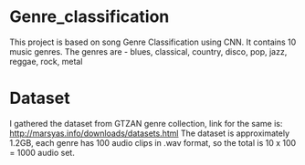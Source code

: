 # Genre_classification

This project is based on song Genre Classification using CNN.
It contains 10 music genres. 
The genres are - blues, classical, country, disco, pop, jazz, reggae, rock, metal

# Dataset
I gathered the dataset from GTZAN genre collection, link for the same is: http://marsyas.info/downloads/datasets.html
The dataset is approximately 1.2GB, each genre has 100 audio clips in .wav format, so the total is 10 x 100 = 1000 audio set.
